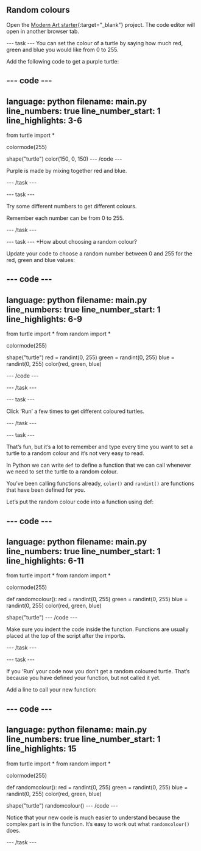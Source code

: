 ## Random colours

Open the [Modern Art starter](https://editor.raspberrypi.org/en/projects/modern-art-starter){:target="_blank"} project. The code editor will open in another browser tab.

--- task ---
You can set the colour of a turtle by saying how much red, green and blue you would like from 0 to 255. 

Add the following code to get a purple turtle:

--- code ---
---
language: python
filename: main.py
line_numbers: true
line_number_start: 1
line_highlights: 3-6
---
from turtle import *

colormode(255)

shape("turtle")
color(150, 0, 150)
--- /code ---
   
Purple is made by mixing together red and blue.

--- /task ---

--- task ---

Try some different numbers to get different colours. 

Remember each number can be from 0 to 255. 

--- /task ---

--- task ---
+How about choosing a random colour?

Update your code to choose a random number between 0 and 255 for the red, green and blue values:

--- code ---
---
language: python
filename: main.py
line_numbers: true
line_number_start: 1
line_highlights: 6-9
---
from turtle import *
from random import *

colormode(255)

shape("turtle")
red = randint(0, 255)
green = randint(0, 255)
blue = randint(0, 255)
color(red, green, blue)

--- /code ---

--- /task ---

--- task ---

Click ‘Run’ a few times to get different coloured turtles.

--- /task ---

--- task ---

That’s fun, but it’s a lot to remember and type every time you want to set a turtle to a random colour and it’s not very easy to read. 

In Python we can write `def` to define a function that we can call whenever we need to set the turtle to a random colour. 

You’ve been calling functions already, `color()` and `randint()` are functions that have been defined for you. 

Let’s put the random colour code into a function using def:

--- code ---
---
language: python
filename: main.py
line_numbers: true
line_number_start: 1
line_highlights: 6-11
---
from turtle import *
from random import *

colormode(255)


def randomcolour():
    red = randint(0, 255)
    green = randint(0, 255)
    blue = randint(0, 255)
    color(red, green, blue)


shape("turtle")
--- /code ---
      
Make sure you indent the code inside the function. Functions are usually placed at the top of the script after the imports. 

--- /task ---

--- task ---

If you ‘Run’ your code now you don’t get a random coloured turtle. That’s because you have defined your function, but not called it yet. 
  
Add a line to call your new function:
  
--- code ---
---
language: python
filename: main.py
line_numbers: true
line_number_start: 1
line_highlights: 15
---
from turtle import *
from random import *

colormode(255)


def randomcolour():
    red = randint(0, 255)
    green = randint(0, 255)
    blue = randint(0, 255)
    color(red, green, blue)


shape("turtle")
randomcolour()
--- /code ---

Notice that your new code is much easier to understand because the complex part is in the function. It’s easy to work out what `randomcolour()` does.

--- /task ---

  


